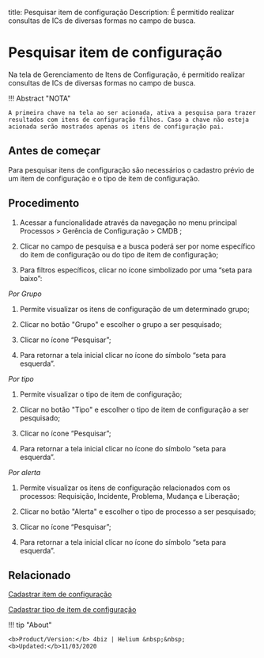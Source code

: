 title: Pesquisar item de configuração
Description: É permitido realizar consultas de ICs de diversas formas no campo de busca.
# Pesquisar item de configuração

Na tela de Gerenciamento de Itens de Configuração, é permitido realizar consultas de ICs de diversas formas no campo de busca.

!!! Abstract "NOTA"  

    A primeira chave na tela ao ser acionada, ativa a pesquisa para trazer
    resultados com itens de configuração filhos. Caso a chave não esteja
    acionada serão mostrados apenas os itens de configuração pai.

Antes de começar
--------------------

Para pesquisar itens de configuração são necessários o cadastro prévio de um
item de configuração e o tipo de item de configuração.

Procedimento
----------------

1.  Acessar a funcionalidade através da navegação no menu principal Processos \>
    Gerência de Configuração \> CMDB ;

2.  Clicar no campo de pesquisa e a busca poderá ser por nome específico do item
    de configuração ou do tipo de item de configuração;

3.  Para filtros específicos, clicar no ícone simbolizado por uma “seta para
    baixo”:

*Por Grupo*

1.  Permite visualizar os itens de configuração de um determinado grupo;

2.  Clicar no botão "Grupo" e escolher o grupo a ser pesquisado;

3.  Clicar no ícone “Pesquisar”;

4.  Para retornar a tela inicial clicar no ícone do símbolo “seta para
    esquerda”.

*Por tipo*

1.  Permite visualizar o tipo de item de configuração;

2.  Clicar no botão "Tipo" e escolher o tipo de item de configuração a ser
    pesquisado;

3.  Clicar no ícone “Pesquisar”;

4.  Para retornar a tela inicial clicar no ícone do símbolo “seta para
    esquerda”.

*Por alerta*

1.  Permite visualizar os itens de configuração relacionados com os processos:
    Requisição, Incidente, Problema, Mudança e Liberação;

2.  Clicar no botão "Alerta" e escolher o tipo de processo a ser pesquisado;

3.  Clicar no ícone “Pesquisar”;

4.  Para retornar a tela inicial clicar no ícone do símbolo “seta para
    esquerda”.

Relacionado
----------------

[Cadastrar item de configuração](/pt-br/4biz-helium/processes/configuration/use/register-CI.html)

[Cadastrar tipo de item de configuração](/pt-br/4biz-helium/processes/configuration/configuration/register-type-ic.html)


!!! tip "About"

    <b>Product/Version:</b> 4biz | Helium &nbsp;&nbsp;
    <b>Updated:</b>11/03/2020
